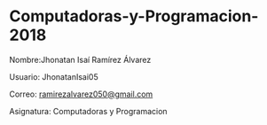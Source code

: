 # Computadoras-y-Programacion-2018
Nombre:Jhonatan Isaí Ramírez Álvarez

Usuario: JhonatanIsai05

Correo: ramirezalvarez050@gmail.com

Asignatura: Computadoras y Programacion
